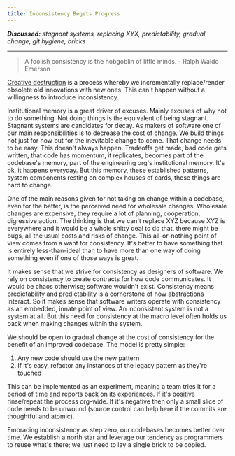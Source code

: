 ```yaml
---
title: Inconsistency Begets Progress
---
```


**_Discussed:_** _stagnant systems, replacing XYX, predictability, gradual
change, git hygiene, bricks_

<hr />

> A foolish consistency is the hobgoblin of little minds. - Ralph Waldo Emerson

[Creative destruction](https://en.wikipedia.org/wiki/Creative_destruction) is a
process whereby we incrementally replace/render obsolete old innovations with
new ones. This can't happen without a willingness to introduce inconsistency.

Institutional memory is a great driver of excuses. Mainly excuses of why not to
do something. Not doing things is the equivalent of being stagnant. Stagnant
systems are candidates for decay. As makers of software one of our main
responsibilities is to decrease the cost of change. We build things not just for
now but for the inevitable change to come. That change needs to be easy. This
doesn't always happen. Tradeoffs get made, bad code gets written, that code has
momentum, it replicates, becomes part of the codebase's memory, part of the
engineering org's institutional memory. It's ok, it happens everyday. But this
memory, these established patterns, system components resting on complex houses
of cards, these things are hard to change.

One of the main reasons given for not taking on change within a
codebase, even for the better, is the perceived need for wholesale changes.
Wholesale changes are expensive, they require a lot of planning, cooperation,
digressive action. The thinking is that we can't replace XYZ because XYZ is
everywhere and it would be a whole shitty deal to do that, there might be bugs,
all the usual costs and risks of change. This all-or-nothing point of view comes
from a want for consistency. It's better to have something that is entirely
less-than-ideal than to have more than one way of doing something even if one of
those ways is great.

It makes sense that we strive for consistency as designers of software. We rely
on consistency to create contracts for how code communicates. It would be chaos
otherwise; software wouldn't exist. Consistency means predictability and
predictability is a cornerstone of how abstractions interact. So it makes sense
that software writers operate with consistency as an embedded, innate point of
view. An inconsistent system is not a system at all. But this need for
consistency at the macro level often holds us back when making changes within
the system.

We should be open to gradual change at the cost of consistency for the benefit
of an improved codebase. The model is pretty simple:

1. Any new code should use the new pattern
2. If it's easy, refactor any instances of the legacy pattern as they're touched

This can be implemented as an experiment, meaning a team tries it for a period
of time and reports back on its experiences. If it's positive rinse/repeat the
process org-wide. If it's negative then only a small slice of code needs to be
unwound (source control can help here if the commits are thoughtful and atomic).

Embracing inconsistency as step zero, our codebases becomes better over time. We
establish a north star and leverage our tendency as programmers to reuse what's
there; we just need to lay a single brick to be copied.
